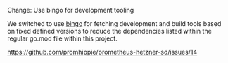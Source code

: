 Change: Use bingo for development tooling

We switched to use [bingo](github.com/bwplotka/bingo) for fetching development
and build tools based on fixed defined versions to reduce the dependencies
listed within the regular go.mod file within this project.

https://github.com/promhippie/prometheus-hetzner-sd/issues/14
